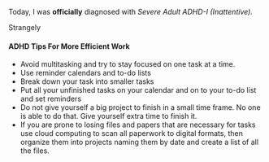 Today, I was **officially** diagnosed with *Severe Adult ADHD-I (Inattentive).* 

Strangely



#### ADHD Tips For More Efficient Work

-   Avoid multitasking and try to stay focused on one task at a time.
-   Use reminder calendars and to-do lists 
-   Break down your task into smaller tasks 
-   Put all your unfinished tasks on your calendar and on to your to-do list and set reminders 
-   Do not give yourself a big project to finish in a small time frame. No one is able to do that. Give yourself extra time to finish it.
-   If you are prone to losing files and papers that are necessary for tasks use cloud computing to scan all paperwork to digital formats, then organize them into projects naming them by date and create a list of all the files.